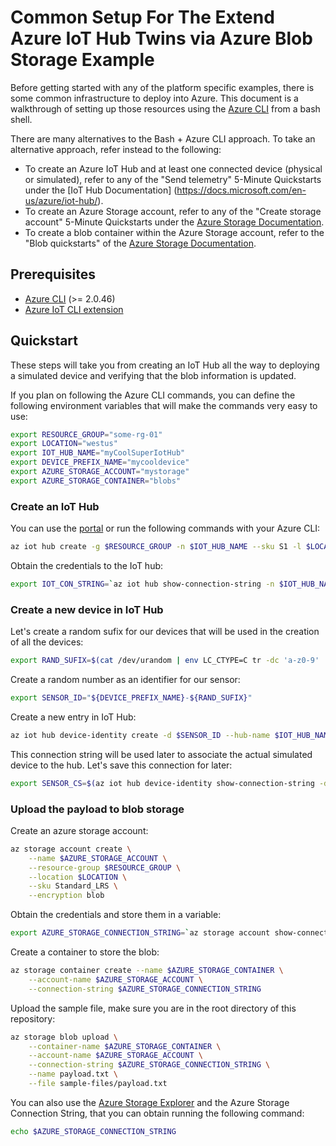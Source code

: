 # Common Setup For The Extend Azure IoT Hub Twins via Azure Blob Storage Example

Before getting started with any of the platform specific examples, there is some common infrastructure to deploy into Azure. This document is a walkthrough of setting up those resources using the [Azure CLI](https://docs.microsoft.com/en-us/cli/azure/install-azure-cli?view=azure-cli-latest) from a bash shell. 

There are many alternatives to the Bash + Azure CLI approach. To take an alternative approach, refer instead to the following:

- To create an Azure IoT Hub and at least one connected device (physical or simulated), refer to any of the "Send telemetry" 5-Minute Quickstarts under the [IoT Hub Documentation] (https://docs.microsoft.com/en-us/azure/iot-hub/).
- To create an Azure Storage account, refer to any of the "Create storage account" 5-Minute Quickstarts under the [Azure Storage Documentation](https://docs.microsoft.com/en-us/azure/storage/).
- To create a blob container within the Azure Storage account, refer to the "Blob quickstarts" of the [Azure Storage Documentation](https://docs.microsoft.com/en-us/azure/storage/). 

## Prerequisites

- [Azure CLI](https://docs.microsoft.com/en-us/cli/azure/install-azure-cli?view=azure-cli-latest) (>= 2.0.46)
- [Azure IoT CLI extension](https://github.com/Azure/azure-iot-cli-extension#step-1-install-the-extension)

## Quickstart

These steps will take you from creating an IoT Hub all the way to deploying a simulated device and verifying that the blob information is updated.

If you plan on following the Azure CLI commands, you can define the following environment variables that will make the commands very easy to use:

```bash
export RESOURCE_GROUP="some-rg-01"
export LOCATION="westus"
export IOT_HUB_NAME="myCoolSuperIotHub"
export DEVICE_PREFIX_NAME="mycooldevice"
export AZURE_STORAGE_ACCOUNT="mystorage"
export AZURE_STORAGE_CONTAINER="blobs"
```

### Create an IoT Hub 

You can use the [portal](https://docs.microsoft.com/en-us/azure/iot-hub/iot-hub-python-twin-getstarted#create-an-iot-hub) or run the following commands with your Azure CLI:

```bash
az iot hub create -g $RESOURCE_GROUP -n $IOT_HUB_NAME --sku S1 -l $LOCATION
```

Obtain the credentials to the IoT hub:

```bash
export IOT_CON_STRING=`az iot hub show-connection-string -n $IOT_HUB_NAME -g $RESOURCE_GROUP -o tsv`
```

### Create a new device in IoT Hub

Let's create a random sufix for our devices that will be used in the creation of all the devices:

```bash
export RAND_SUFIX=$(cat /dev/urandom | env LC_CTYPE=C tr -dc 'a-z0-9' | fold -w 4 | head -n 1)
```

Create a random number as an identifier for our sensor:

```bash
export SENSOR_ID="${DEVICE_PREFIX_NAME}-${RAND_SUFIX}"
```

Create a new entry in IoT Hub:

```bash
az iot hub device-identity create -d $SENSOR_ID --hub-name $IOT_HUB_NAME -g $RESOURCE_GROUP
```

This connection string will be used later to associate the actual simulated device to the hub. Let's save this connection for later:

```bash
export SENSOR_CS=$(az iot hub device-identity show-connection-string -d $SENSOR_ID --hub-name $IOT_HUB_NAME -g $RESOURCE_GROUP -o tsv)
```

### Upload the payload to blob storage

Create an azure storage account:

```bash
az storage account create \
    --name $AZURE_STORAGE_ACCOUNT \
    --resource-group $RESOURCE_GROUP \
    --location $LOCATION \
    --sku Standard_LRS \
    --encryption blob
```

Obtain the credentials and store them in a variable:

```bash
export AZURE_STORAGE_CONNECTION_STRING=`az storage account show-connection-string -g $RESOURCE_GROUP -n $AZURE_STORAGE_ACCOUNT -o tsv`
```

Create a container to store the blob:

```bash
az storage container create --name $AZURE_STORAGE_CONTAINER \
    --account-name $AZURE_STORAGE_ACCOUNT \
    --connection-string $AZURE_STORAGE_CONNECTION_STRING
```

Upload the sample file, make sure you are in the root directory of this repository:

```bash
az storage blob upload \
    --container-name $AZURE_STORAGE_CONTAINER \
    --account-name $AZURE_STORAGE_ACCOUNT \
    --connection-string $AZURE_STORAGE_CONNECTION_STRING \
    --name payload.txt \
    --file sample-files/payload.txt
```

You can also use the [Azure Storage Explorer](https://azure.microsoft.com/en-us/features/storage-explorer/) and the Azure Storage Connection String, that you can obtain running the following command:

```bash
echo $AZURE_STORAGE_CONNECTION_STRING
```